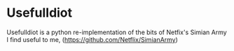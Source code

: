 UsefulIdiot
===========

UsefulIdiot is a python re-implementation of the bits of Netfix's Simian Army I find useful to me, (https://github.com/Netflix/SimianArmy)